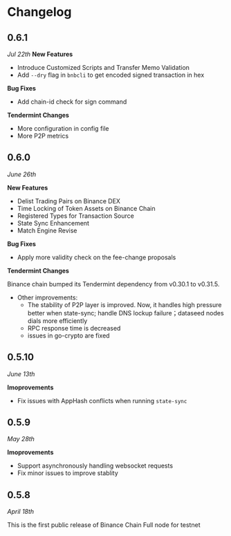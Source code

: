 # Changelog

## 0.6.1
*Jul 22th*
**New Features**
* Introduce Customized Scripts and Transfer Memo Validation
* Add `--dry` flag in `bnbcli` to get encoded signed transaction in hex

**Bug Fixes**
* Add chain-id check for sign command

**Tendermint Changes**

* More configuration in config file
* More P2P metrics


## 0.6.0
*June 26th*

**New Features**

* Delist Trading Pairs on Binance DEX
* Time Locking of Token Assets on Binance Chain
* Registered Types for Transaction Source
* State Sync Enhancement
* Match Engine Revise

**Bug Fixes**

* Apply more validity check on the fee-change proposals

**Tendermint Changes**

Binance chain bumped its Tendermint dependency from v0.30.1 to v0.31.5.

* Other improvements:
  * The stability of P2P layer is improved. Now, it handles high pressure better when state-sync; handle DNS lockup failure；dataseed nodes dials more efficiently
  * RPC response time is decreased
  * issues in go-crypto are fixed

## 0.5.10
*June 13th*

**Imoprovements**
* Fix  issues with AppHash conflicts when running `state-sync`

## 0.5.9

*May 28th*

**Imoprovements**

* Support asynchronously handling websocket requests
* Fix minor issues to improve stablity

## 0.5.8

*April 18th*

This is the first public release of Binance Chain Full node for testnet

